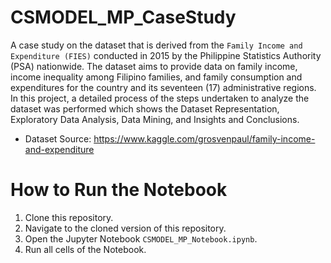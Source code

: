 # CSMODEL_MP_CaseStudy

A case study on the dataset that is derived from the `Family Income and Expenditure (FIES)` conducted in 2015 by the Philippine Statistics Authority (PSA) nationwide. The dataset aims to provide data on family income, income inequality among Filipino families, and family consumption and expenditures for the country and its seventeen (17) administrative regions. In this project, a detailed process of the steps undertaken to analyze the dataset was performed which shows the Dataset Representation, Exploratory Data Analysis, Data Mining, and Insights and Conclusions. 

- Dataset Source: https://www.kaggle.com/grosvenpaul/family-income-and-expenditure

# How to Run the Notebook
1. Clone this repository.
2. Navigate to the cloned version of this repository.
3. Open the Jupyter Notebook `CSMODEL_MP_Notebook.ipynb`.
4. Run all cells of the Notebook.
